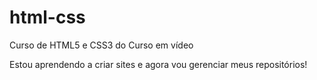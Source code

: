 # html-css
 Curso de HTML5 e CSS3 do Curso em vídeo

Estou aprendendo a criar sites e agora vou gerenciar meus repositórios!


